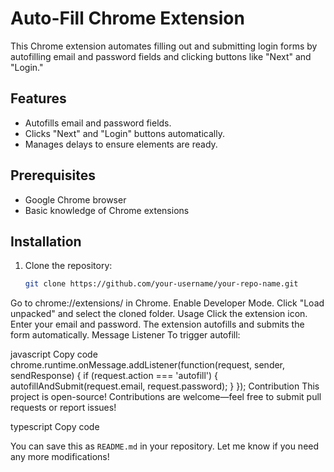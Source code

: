# Auto-Fill Chrome Extension

This Chrome extension automates filling out and submitting login forms by autofilling email and password fields and clicking buttons like "Next" and "Login."

## Features
- Autofills email and password fields.
- Clicks "Next" and "Login" buttons automatically.
- Manages delays to ensure elements are ready.

## Prerequisites
- Google Chrome browser
- Basic knowledge of Chrome extensions

## Installation
1. Clone the repository:
   ```bash
   git clone https://github.com/your-username/your-repo-name.git
Go to chrome://extensions/ in Chrome.
Enable Developer Mode.
Click "Load unpacked" and select the cloned folder.
Usage
Click the extension icon.
Enter your email and password.
The extension autofills and submits the form automatically.
Message Listener
To trigger autofill:

javascript
Copy code
chrome.runtime.onMessage.addListener(function(request, sender, sendResponse) {
    if (request.action === 'autofill') {
        autofillAndSubmit(request.email, request.password);
    }
});
Contribution
This project is open-source! Contributions are welcome—feel free to submit pull requests or report issues!

typescript
Copy code

You can save this as `README.md` in your repository. Let me know if you need any more modifications!

